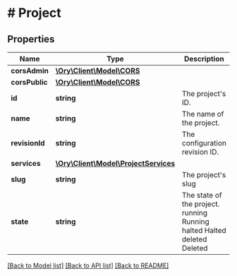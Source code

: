# # Project

## Properties

Name | Type | Description | Notes
------------ | ------------- | ------------- | -------------
**corsAdmin** | [**\Ory\Client\Model\CORS**](CORS.md) |  |
**corsPublic** | [**\Ory\Client\Model\CORS**](CORS.md) |  |
**id** | **string** | The project&#39;s ID. | [readonly]
**name** | **string** | The name of the project. |
**revisionId** | **string** | The configuration revision ID. | [readonly]
**services** | [**\Ory\Client\Model\ProjectServices**](ProjectServices.md) |  |
**slug** | **string** | The project&#39;s slug | [readonly]
**state** | **string** | The state of the project. running Running halted Halted deleted Deleted | [readonly]

[[Back to Model list]](../../README.md#models) [[Back to API list]](../../README.md#endpoints) [[Back to README]](../../README.md)
